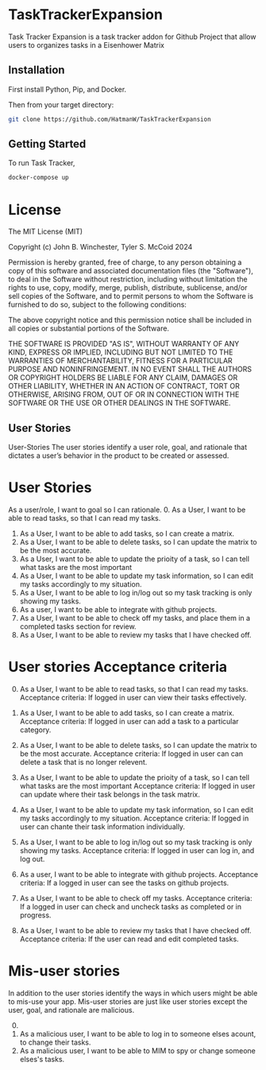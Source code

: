 # TaskTrackerExpansion
Task Tracker Expansion is a task tracker addon for Github Project that allow users to organizes tasks in a Eisenhower Matrix

## Installation
First install Python, Pip, and Docker.

Then from your target directory:
```bash
git clone https://github.com/HatmanW/TaskTrackerExpansion
```

## Getting Started
To run Task Tracker,
```bash
docker-compose up
```

# License
The MIT License (MIT)

Copyright (c) John B. Winchester, Tyler S. McCoid 2024

Permission is hereby granted, free of charge, to any person obtaining a copy of this software and associated documentation files (the "Software"), to deal in the Software without restriction, including without limitation the rights to use, copy, modify, merge, publish, distribute, sublicense, and/or sell copies of the Software, and to permit persons to whom the Software is furnished to do so, subject to the following conditions:

The above copyright notice and this permission notice shall be included in all copies or substantial portions of the Software.

THE SOFTWARE IS PROVIDED "AS IS", WITHOUT WARRANTY OF ANY KIND, EXPRESS OR IMPLIED, INCLUDING BUT NOT LIMITED TO THE WARRANTIES OF MERCHANTABILITY, FITNESS FOR A PARTICULAR PURPOSE AND NONINFRINGEMENT. IN NO EVENT SHALL THE AUTHORS OR COPYRIGHT HOLDERS BE LIABLE FOR ANY CLAIM, DAMAGES OR OTHER LIABILITY, WHETHER IN AN ACTION OF CONTRACT, TORT OR OTHERWISE, ARISING FROM, OUT OF OR IN CONNECTION WITH THE SOFTWARE OR THE USE OR OTHER DEALINGS IN THE SOFTWARE.

## User Stories
User-Stories
The user stories identify a user role, goal, and rationale that dictates a user’s behavior in the product to be created or assessed.

# User Stories
As a user/role, I want to goal so I can rationale.
0. As a User, I want to be able to read tasks, so that I can read my tasks.
1. As a User, I want to be able to add tasks, so I can create a matrix. 
2. As a User, I want to be able to delete tasks, so I can update the matrix to be the most accurate.
3. As a User, I want to be able to update the prioity of a task, so I can tell what tasks are the most important
4. As a User, I want to be able to update my task information, so I can edit my tasks accordingly to my situation. 
5. As a User, I want to be able to log in/log out so my task tracking is only showing my tasks. 
6. As a user, I want to be able to integrate with github projects. 
7. As a User, I want to be able to check off my tasks, and place them in a completed tasks section for review. 
8. As a User, I want to be able to review my tasks that I have checked off. 

# User stories Acceptance criteria 
0. As a User, I want to be able to read tasks, so that I can read my tasks.
Acceptance criteria: If logged in user can view their tasks effectively.

1. As a User, I want to be able to add tasks, so I can create a matrix. 
Acceptance criteria: If logged in user can add a task to a particular category.

3. As a User, I want to be able to delete tasks, so I can update the matrix to be the most accurate.
Acceptance criteria: If logged in user can can delete a task that is no longer relevent.

5. As a User, I want to be able to update the prioity of a task, so I can tell what tasks are the most important
Acceptance criteria: If logged in user can update where their task belongs in the task matrix.
  
6. As a User, I want to be able to update my task information, so I can edit my tasks accordingly to my situation. 
Acceptance criteria: If logged in user can chante their task information individually.

8. As a User, I want to be able to log in/log out so my task tracking is only showing my tasks. 
Acceptance criteria: If logged in user can log in, and log out.

10. As a user, I want to be able to integrate with github projects. 
Acceptance criteria: If a logged in user can see the tasks on github projects.

12. As a User, I want to be able to check off my tasks. 
Acceptance criteria: If a logged in user can check and uncheck tasks as completed or in progress.

14. As a User, I want to be able to review my tasks that I have checked off. 
Acceptance criteria: If the user can read and edit completed tasks. 

# Mis-user stories
In addition to the user stories identify the ways in which users might be able to mis-use your app. Mis-user stories are just like user stories except the user, goal, and rationale are malicious.

0. 
1. As a malicious user, I want to be able to log in to someone elses acount, to change their tasks. 
2. As a malicious user, I want to be able to MIM to spy or change someone elses's tasks. 


